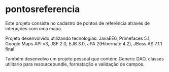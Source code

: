 # pontosreferencia
Este projeto consiste no cadastro de pontos de referência através de interações com uma mapa.


Projeto desenvolvido utilizando tecnologias: JavaEE6, Primefaces 5.1, Google Maps API v3, JSF 2.0, EJB 3.0, JPA 2(Hibernate 4.2), JBoss AS 7.1.1 final


Também desenvolvo um projeto pessoal que contém: Generic DAO, classes utilitario para resourcebundle, formatação e validação de campos.
